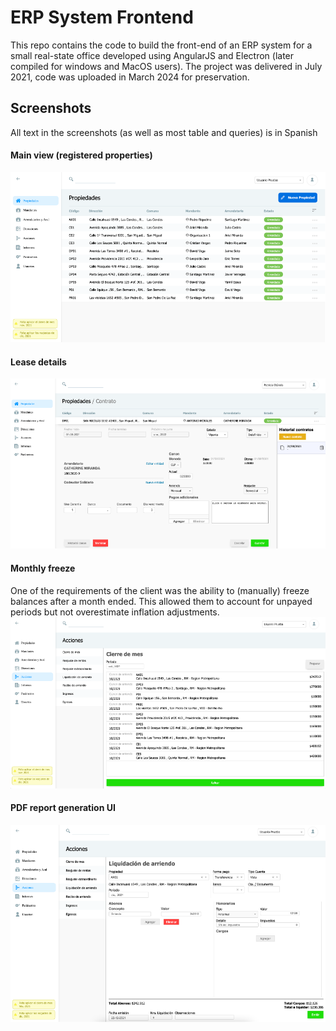 # ERP System Frontend

This repo contains the code to build the front-end of an ERP system for a small real-state office developed using AngularJS and Electron (later compiled for windows and MacOS users). The project was delivered in July 2021, code was uploaded in March 2024 for preservation.

## Screenshots
All text in the screenshots (as well as most table and queries) is in Spanish

#### Main view (registered properties)
![](images/main_view.png)

#### Lease details
![](images/lease_details.png)


#### Monthly freeze
One of the requirements of the client was the ability to (manually) freeze balances after a month ended. This allowed them to account for unpayed periods but not overestimate inflation adjustments.
![](images/freeze_month.png)

#### PDF report generation UI
![](images/pdf_report_generation.png)
